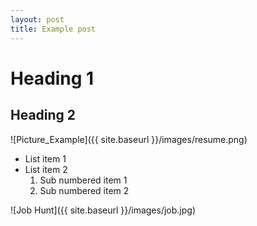```yaml
---
layout: post
title: Example post
---
```


# Heading 1
## Heading 2

![Picture_Example]({{ site.baseurl }}/images/resume.png)

- List item 1
- List item 2
    1. Sub numbered item 1
    1. Sub numbered item 2

![Job Hunt]({{ site.baseurl }}/images/job.jpg)